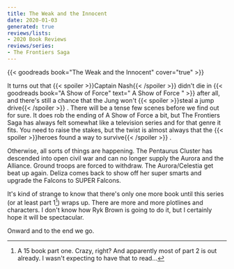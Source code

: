 ```yaml
---
title: The Weak and the Innocent
date: 2020-01-03
generated: true
reviews/lists:
- 2020 Book Reviews
reviews/series:
- The Frontiers Saga
---
```

{{< goodreads book="The Weak and the Innocent" cover="true" >}}

It turns out that  {{< spoiler >}}Captain Nash{{< /spoiler >}}  didn't die in {{< goodreads book="A Show of Force" text=" A Show of Force " >}} after all, and there's still a chance that the Jung won't  {{< spoiler >}}steal a jump drive{{< /spoiler >}}  . There will be a tense few scenes before we find out for sure. It does rob the ending of A Show of Force a bit, but The Frontiers Saga has always felt somewhat like a television series and for that genre it fits. You need to raise the stakes, but the twist is almost always that the  {{< spoiler >}}heroes found a way to survive{{< /spoiler >}}  .  

Otherwise, all sorts of things are happening. The Pentaurus Cluster has descended into open civil war and can no longer supply the Aurora and the Alliance. Ground troops are forced to withdraw. The Aurora/Celestia get beat up again. Deliza comes back to show off her super smarts and upgrade the Falcons to SUPER Falcons.  

<!--more-->

It's kind of strange to know that there's only one more book until this series (or at least part 1[^seriously]) wraps up. There are more and more plotlines and characters. I don't know how Ryk Brown is going to do it, but I certainly hope it will be spectacular.  

Onward and to the end we go.  

[^seriously]: A 15 book part one. Crazy, right? And apparently most of part 2 is out already. I wasn't expecting to have that to read...


